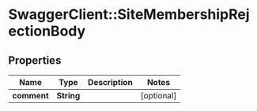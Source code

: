 # SwaggerClient::SiteMembershipRejectionBody

## Properties
Name | Type | Description | Notes
------------ | ------------- | ------------- | -------------
**comment** | **String** |  | [optional] 


